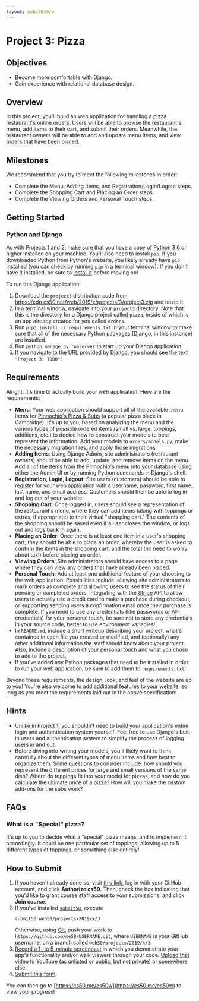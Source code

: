 ```yaml
---
layout: web/2019/w
---
```


# Project 3: Pizza

## Objectives

* Become more comfortable with Django.
* Gain experience with relational database design.

## Overview

In this project, you'll build an web application for handling a pizza
restaurant's online orders. Users will be able to browse the restaurant's menu,
add items to their cart, and submit their orders. Meanwhile, the restaurant
owners will be able to add and update menu items, and view orders that have
been placed.

## Milestones

We recommend that you try to meet the following milestones in order:

* Complete the Menu, Adding Items, and Registration/Login/Logout steps.
* Complete the Shopping Cart and Placing an Order steps.
* Complete the Viewing Orders and Personal Touch steps.

## Getting Started

### Python and Django

As with Projects 1 and 2, make sure  that you have  a copy of [Python
3.6](https://www.python.org/downloads/) or higher installed on your machine.
You'll also need to install `pip`. If you downloaded Python from Python's
website, you likely already have `pip` installed (you can check by running
`pip` in a terminal window). If you don't have it installed, be sure to
[install it](https://pip.pypa.io/en/stable/installing/) before moving on!

To run this Django application:

1. Download the `project3` distribution code from https://cdn.cs50.net/web/2019/x/projects/3/project3.zip and unzip it.
2. In a terminal window, navigate into your `project3` directory. Note that this
   is the directory for a Django project called `pizza`, inside of which is an
   app already created for you called `orders`.
3. Run `pip3 install -r requirements.txt` in your terminal window to make sure
   that all of the necessary Python packages (Django, in this instance) are
   installed.
4. Run `python manage.py runserver` to start up your Django application.
5. If you navigate to the URL provided by Django, you should see the text
   `"Project 3: TODO"`!

## Requirements

Alright, it's time to actually build your web application! Here are the
requirements:

* **Menu**: Your web application should support all of the available menu items
  for [Pinnochio's Pizza & Subs](http://www.pinocchiospizza.net/menu.html) (a
  popular pizza place in Cambridge). It's up to you, based on analyzing the menu
  and the various types of possible ordered items (small vs. large, toppings,
  additions, etc.) to decide how to construct your models to best represent the
  information. Add your models to `orders/models.py`, make the necessary
  migration files, and apply those migrations.
* **Adding Items**: Using Django Admin, site administrators (restaurant owners)
  should be able to add, update, and remove items on the menu. Add all of the
  items from the Pinnochio's menu into your database using either the Admin UI
  or by running Python commands in Django's shell.
* **Registration, Login, Logout**: Site users (customers) should be able to
  register for your web application with a username, password, first name, last
  name, and email address. Customers should then be able to log in and log out
  of your website.
* **Shopping Cart**: Once logged in, users should see a representation of the
  restaurant's menu, where they can add items (along with toppings or extras, if
  appropriate) to their virtual "shopping cart." The contents of the shopping
  should be saved even if a user closes the window, or logs out and logs back in
  again.
* **Placing an Order**: Once there is at least one item in a user's shopping
  cart, they should be able to place an order, whereby the user is asked to
  confirm the items in the shopping cart, and the total (no need to worry about
  tax!) before placing an order.
* **Viewing Orders**: Site administrators should have access to a page where
  they can view any orders that have already been placed.
* **Personal Touch**: Add at least one additional feature of your choosing to
  the web application. Possibilities include: allowing site administrators to
  mark orders as complete and allowing users to see the status of their pending
  or completed orders, integrating with the [Stripe](https://stripe.com/docs)
  API to allow users to actually use a credit card to make a purchase during
  checkout, or supporting sending users a confirmation email once their purchase
  is complete. If you need to use any credentials (like passwords or API
  credentials) for your personal touch, be sure not to store any credentials in
  your source code, better to use environment variables!
* In `README.md`, include a short writeup describing your project, what's
  contained in each file you created or modified, and (optionally) any other
  additional information the staff should know about your project. Also, include
  a description of your personal touch and what you chose to add to the project.
* If you've added any Python packages that need to be installed in order to run
  your web application, be sure to add them to `requirements.txt`!

Beyond these requirements, the design, look, and feel of the website are up to
you! You're also welcome to add additional features to your website, so long as
you meet the requirements laid out in the above specification!

## Hints

* Unlike in Project 1, you shouldn't need to build your application's entire
  login and authentication system yourself. Feel free to use Django's built-in
  users and authentication system to simplify the process of logging users in
  and out.
* Before diving into writing your models, you'll likely want to think carefully
  about the different types of menu items and how best to organize them. Some
  questions to consider include: how should you represent the different prices
  for large and small versions of the same dish? Where do toppings fit into your
  model for pizzas, and how do you calculate the ultimate price of a pizza? How
  will you make the custom add-ons for the subs work?

## FAQs

### What is a "Special" pizza?

It's up to you to decide what a "special" pizza means, and to implement it
accordingly. It could be one particular set of toppings, allowing up to 5
different types of toppings, or something else entirely!

## How to Submit

1. If you haven't already done so, visit [this link](https://submit.cs50.io/invites/89679428401548238ceb022f141b9947), log in with your GitHub account, and click **Authorize cs50**. Then, check the box indicating that you'd like to grant course staff access to your submissions, and click **Join course**.
1. If you've installed [`submit50`](https://cs50.readthedocs.io/submit50/), execute
   ```
   submit50 web50/projects/2019/x/3
   ```
   Otherwise, using [Git](https://git-scm.com/downloads), push your work to `https://github.com/me50/USERNAME.git`, where `USERNAME` is your GitHub username, on a branch called `web50/projects/2019/x/3`. 
1. [Record a 1- to 5-minute screencast](https://www.howtogeek.com/205742/how-to-record-your-windows-mac-linux-android-or-ios-screen/) in which you demonstrate your app's functionality and/or walk viewers through your code. [Upload that video to YouTube](https://www.youtube.com/upload) (as unlisted or public, but not private) or somewhere else.
1. [Submit this form](https://forms.cs50.io/a8a742ce-32c4-4064-b450-3518de633fec).

You can then go to [https://cs50.me/cs50w](https://cs50.me/cs50w) to view your progress!
